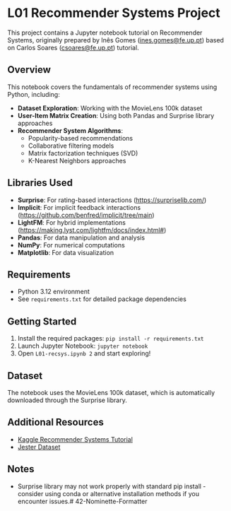 # L01 Recommender Systems Project

This project contains a Jupyter notebook tutorial on Recommender Systems, originally prepared by Inês Gomes (ines.gomes@fe.up.pt) based on Carlos Soares (csoares@fe.up.pt) tutorial.

## Overview

This notebook covers the fundamentals of recommender systems using Python, including:

- **Dataset Exploration**: Working with the MovieLens 100k dataset
- **User-Item Matrix Creation**: Using both Pandas and Surprise library approaches
- **Recommender System Algorithms**:
  - Popularity-based recommendations
  - Collaborative filtering models
  - Matrix factorization techniques (SVD)
  - K-Nearest Neighbors approaches

## Libraries Used

- **Surprise**: For rating-based interactions (https://surpriselib.com/)
- **Implicit**: For implicit feedback interactions (https://github.com/benfred/implicit/tree/main)
- **LightFM**: For hybrid implementations (https://making.lyst.com/lightfm/docs/index.html#)
- **Pandas**: For data manipulation and analysis
- **NumPy**: For numerical computations
- **Matplotlib**: For data visualization

## Requirements

- Python 3.12 environment
- See `requirements.txt` for detailed package dependencies

## Getting Started

1. Install the required packages: `pip install -r requirements.txt`
2. Launch Jupyter Notebook: `jupyter notebook`
3. Open `L01-recsys.ipynb 2` and start exploring!

## Dataset

The notebook uses the MovieLens 100k dataset, which is automatically downloaded through the Surprise library.

## Additional Resources

- [Kaggle Recommender Systems Tutorial](https://www.kaggle.com/code/gspmoreira/recommender-systems-in-python-101)
- [Jester Dataset](https://eigentaste.berkeley.edu/dataset/)

## Notes

- Surprise library may not work properly with standard pip install - consider using conda or alternative installation methods if you encounter issues.# 42-Nominette-Formatter
